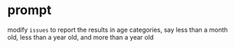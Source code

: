 # prompt

modify `issues` to report the results in age categories, say less than a month old, less than a year old, and more than a year old